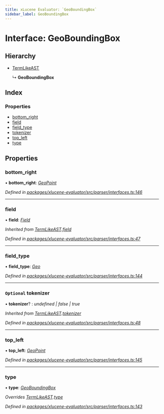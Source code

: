 ```yaml
---
title: xLucene Evaluator: `GeoBoundingBox`
sidebar_label: GeoBoundingBox
---
```


# Interface: GeoBoundingBox

## Hierarchy

* [TermLikeAST](termlikeast.md)

  ↳ **GeoBoundingBox**

## Index

### Properties

* [bottom_right](geoboundingbox.md#bottom_right)
* [field](geoboundingbox.md#field)
* [field_type](geoboundingbox.md#field_type)
* [tokenizer](geoboundingbox.md#optional-tokenizer)
* [top_left](geoboundingbox.md#top_left)
* [type](geoboundingbox.md#type)

## Properties

###  bottom_right

• **bottom_right**: *[GeoPoint](geopoint.md)*

*Defined in [packages/xlucene-evaluator/src/parser/interfaces.ts:146](https://github.com/terascope/teraslice/blob/78714a985/packages/xlucene-evaluator/src/parser/interfaces.ts#L146)*

___

###  field

• **field**: *[Field](../overview.md#field)*

*Inherited from [TermLikeAST](termlikeast.md).[field](termlikeast.md#field)*

*Defined in [packages/xlucene-evaluator/src/parser/interfaces.ts:47](https://github.com/terascope/teraslice/blob/78714a985/packages/xlucene-evaluator/src/parser/interfaces.ts#L47)*

___

###  field_type

• **field_type**: *[Geo](../enums/fieldtype.md#geo)*

*Defined in [packages/xlucene-evaluator/src/parser/interfaces.ts:144](https://github.com/terascope/teraslice/blob/78714a985/packages/xlucene-evaluator/src/parser/interfaces.ts#L144)*

___

### `Optional` tokenizer

• **tokenizer**? : *undefined | false | true*

*Inherited from [TermLikeAST](termlikeast.md).[tokenizer](termlikeast.md#optional-tokenizer)*

*Defined in [packages/xlucene-evaluator/src/parser/interfaces.ts:48](https://github.com/terascope/teraslice/blob/78714a985/packages/xlucene-evaluator/src/parser/interfaces.ts#L48)*

___

###  top_left

• **top_left**: *[GeoPoint](geopoint.md)*

*Defined in [packages/xlucene-evaluator/src/parser/interfaces.ts:145](https://github.com/terascope/teraslice/blob/78714a985/packages/xlucene-evaluator/src/parser/interfaces.ts#L145)*

___

###  type

• **type**: *[GeoBoundingBox](../enums/asttype.md#geoboundingbox)*

*Overrides [TermLikeAST](termlikeast.md).[type](termlikeast.md#type)*

*Defined in [packages/xlucene-evaluator/src/parser/interfaces.ts:143](https://github.com/terascope/teraslice/blob/78714a985/packages/xlucene-evaluator/src/parser/interfaces.ts#L143)*
